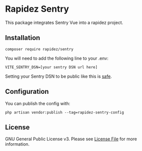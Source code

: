 # Rapidez Sentry
This package integrates Sentry Vue into a rapidez project.

## Installation

```
composer require rapidez/sentry
```

You will need to add the following line to your .env:

```
VITE_SENTRY_DSN=[your sentry DSN url here]
```

Setting your Sentry DSN to be public like this is [safe](https://docs.sentry.io/concepts/key-terms/dsn-explainer/).

## Configuration

You can publish the config with:
```
php artisan vendor:publish --tag=rapidez-sentry-config
```

## License

GNU General Public License v3. Please see [License File](LICENSE) for more information.
